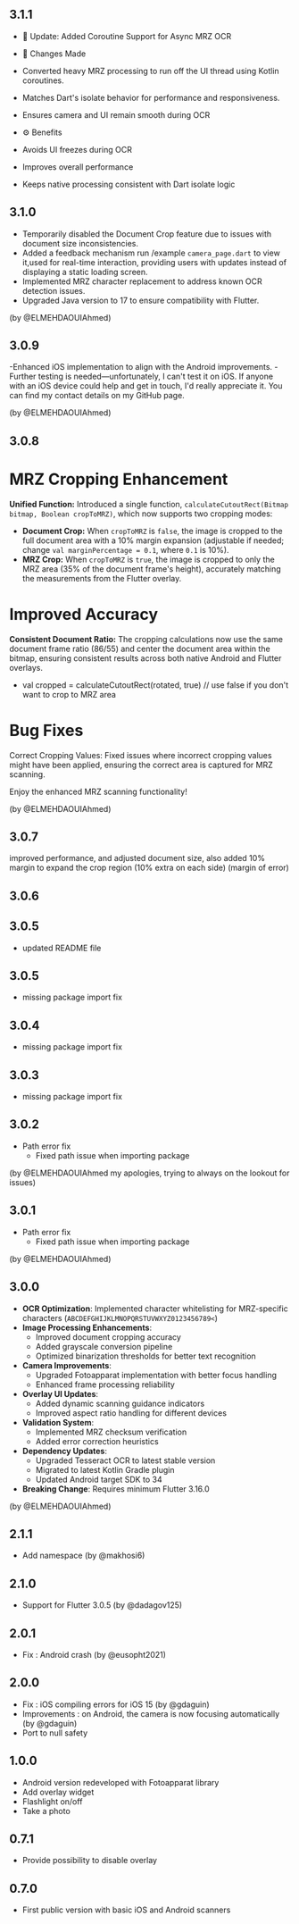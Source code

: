 ## 3.1.1

- 🚀 Update: Added Coroutine Support for Async MRZ OCR

- 🔄 Changes Made
- Converted heavy MRZ processing to run off the UI thread using Kotlin coroutines.
- Matches Dart's isolate behavior for performance and responsiveness.
- Ensures camera and UI remain smooth during OCR

- ⚙️ Benefits

- Avoids UI freezes during OCR
- Improves overall performance
- Keeps native processing consistent with Dart isolate logic


## 3.1.0

- Temporarily disabled the Document Crop feature due to issues with document size inconsistencies.
- Added a feedback mechanism run /example `camera_page.dart` to view it,used for real-time interaction, providing users with updates instead of displaying a static loading screen.
- Implemented MRZ character replacement to address known OCR detection issues.
- Upgraded Java version to 17 to ensure compatibility with Flutter.

(by @ELMEHDAOUIAhmed)

## 3.0.9

-Enhanced iOS implementation to align with the Android improvements.
-Further testing is needed—unfortunately, I can't test it on iOS. If anyone with an iOS device could help and get in touch, I'd really appreciate it. You can find my contact details on my GitHub page.

(by @ELMEHDAOUIAhmed)
## 3.0.8

# MRZ Cropping Enhancement  
**Unified Function:** Introduced a single function, `calculateCutoutRect(Bitmap bitmap, Boolean cropToMRZ)`, which now supports two cropping modes:

- **Document Crop:** When `cropToMRZ` is `false`, the image is cropped to the full document area with a 10% margin expansion (adjustable if needed; change `val marginPercentage = 0.1`, where `0.1` is 10%).  
- **MRZ Crop:** When `cropToMRZ` is `true`, the image is cropped to only the MRZ area (35% of the document frame's height), accurately matching the measurements from the Flutter overlay.

# Improved Accuracy  
**Consistent Document Ratio:** The cropping calculations now use the same document frame ratio (86/55) and center the document area within the bitmap, ensuring consistent results across both native Android and Flutter overlays.


- val cropped = calculateCutoutRect(rotated, true) // use false if you don't want to crop to MRZ area

# Bug Fixes
Correct Cropping Values: Fixed issues where incorrect cropping values might have been applied, ensuring the correct area is captured for MRZ scanning.

Enjoy the enhanced MRZ scanning functionality!

(by @ELMEHDAOUIAhmed)

## 3.0.7

improved performance, and adjusted document size, also added 10% margin to expand the crop region (10% extra on each side) (margin of error)

## 3.0.6

## 3.0.5

* updated README file

## 3.0.5

* missing package import fix

## 3.0.4

* missing package import fix

## 3.0.3

* missing package import fix

## 3.0.2
* Path error fix
  - Fixed path issue when importing package

(by @ELMEHDAOUIAhmed my apologies, trying to always on the lookout for issues)

## 3.0.1
* Path error fix
  - Fixed path issue when importing package

(by @ELMEHDAOUIAhmed)

## 3.0.0

* **OCR Optimization**: Implemented character whitelisting for MRZ-specific characters (`ABCDEFGHIJKLMNOPQRSTUVWXYZ0123456789<`)
* **Image Processing Enhancements**:
  - Improved document cropping accuracy
  - Added grayscale conversion pipeline
  - Optimized binarization thresholds for better text recognition
* **Camera Improvements**:
  - Upgraded Fotoapparat implementation with better focus handling
  - Enhanced frame processing reliability
* **Overlay UI Updates**:
  - Added dynamic scanning guidance indicators
  - Improved aspect ratio handling for different devices
* **Validation System**:
  - Implemented MRZ checksum verification
  - Added error correction heuristics
* **Dependency Updates**:
  - Upgraded Tesseract OCR to latest stable version
  - Migrated to latest Kotlin Gradle plugin
  - Updated Android target SDK to 34
* **Breaking Change**: Requires minimum Flutter 3.16.0

(by @ELMEHDAOUIAhmed)


## 2.1.1

* Add namespace (by @makhosi6)

## 2.1.0

* Support for Flutter 3.0.5 (by @dadagov125)

## 2.0.1

* Fix : Android crash (by @eusopht2021)

## 2.0.0

* Fix : iOS compiling errors for iOS 15 (by @gdaguin)
* Improvements : on Android, the camera is now focusing automatically (by @gdaguin)
* Port to null safety

## 1.0.0
* Android version redeveloped with Fotoapparat library
* Add overlay widget
* Flashlight on/off
* Take a photo

## 0.7.1

* Provide possibility to disable overlay

## 0.7.0

* First public version with basic iOS and Android scanners
